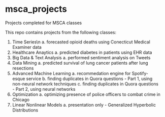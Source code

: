 # msca_projects
Projects completed for MSCA classes

This repo contains projects from the following classes:

1. Time Series\n
      a. forecasted opioid deaths using Conecticut Medical Examiner data 
2. Healthcare Anaytics
      a. predicted diabetes in patients using EHR data
3. Big Data & Text Analysis
      a. performed sentiment analysis on Tweets 
4. Data Mining
      a. predicted survival of lung cancer patients after lung resections
5. Advanced Machine Learning 
      a. recommedation engine for Spotify-esque service
      b. finding duplicates in Quora questions - Part 1, using non-neural network techniques
      c. finding duplicates in Quora questions - Part 2, using neural networks
6. Optimization
      a. optimizing presence of police officers to combat crime in Chicago
7. Linear Nonlinear Models
      a. presentation only - Generalized Hyperbolic Distributions 
